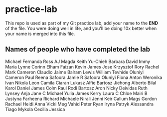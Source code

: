 # practice-lab

This repo is used as part of my Git practice lab, add your name to the **END** of the file. You were doing well in life, and you'll be doing 10x better when your name is merged into this file.

## Names of people who have completed the lab

Michael
Fernanda
Ross
AJ
Magda
Keith
Yu-Chieh
Barbara
David
Immy
Maria
Lynne
Corinn
Elham
Faizan
Kevin
James
Jose
Krzysztof
Rory
Rachel
Mark
Cameron
Claudio
Jaime
Balram
Lewis
William
Tevhide
Oluniyi
Cameron
Paul
Reena
Safoora
Jamie R
Safoora
Oluniyi
Fiona
Anton
Weronika
Ivan
Nikola
Leon
Camila
Ciaran
Lukasz
Alfie
Bartosz
Jiehong
Alberto
Bilal
Karol
Daniel
James
Colm
Raul
Rodi
Bartosz
Aron
Nicky
Deividas
Ruth
Lynsey
Anja
Jane C
Michael
Yulia
James
Kerry
Laura C
Chloe
Mairi B
Justyna
Farheena
Richard
Michaele
Nirali
Jenni
Keir
Callum
Mags
Gordon
Rachael
Heidi
Anna
Vicki
Meg
Vahid
Peter
Ryan
Iryna
Patryk
Alessandra
Tiago
Mykola
Cecilia
Jessica

